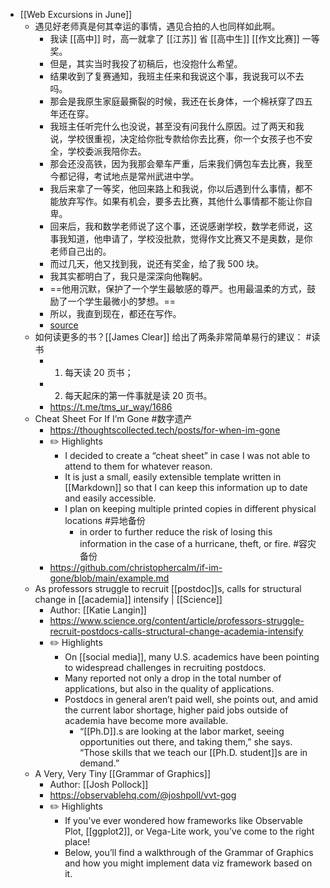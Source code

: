 - [[Web Excursions in June]]
	- 遇见好老师真是何其幸运的事情，遇见合拍的人也同样如此啊。
		- 我读 [[高中]] 时，高一就拿了 [[江苏]] 省 [[高中生]] [[作文比赛]] 一等奖。
		- 但是，其实当时我投了初稿后，也没抱什么希望。
		- 结果收到了复赛通知，我班主任来和我说这个事，我说我可以不去吗。
		- 那会是我原生家庭最撕裂的时候，我还在长身体，一个棉袄穿了四五年还在穿。
		- 我班主任听完什么也没说，甚至没有问我什么原因。过了两天和我说，学校很重视，决定给你批专款给你去比赛，你一个女孩子也不安全，学校委派我陪你去。
		- 那会还没高铁，因为我那会晕车严重，后来我们俩包车去比赛，我至今都记得，考试地点是常州武进中学。
		- 我后来拿了一等奖，他回来路上和我说，你以后遇到什么事情，都不能放弃写作。如果有机会，要多去比赛，其他什么事情都不能让你自卑。
		- 回来后，我和数学老师说了这个事，还说感谢学校，数学老师说，这事我知道，他申请了，学校没批款，觉得作文比赛又不是奥数，是你老师自己出的。
		- 而过几天，他又找到我，说还有奖金，给了我 500 块。
		- 我其实都明白了，我只是深深向他鞠躬。
		- ==他用沉默，保护了一个学生最敏感的尊严。也用最温柔的方式，鼓励了一个学生最微小的梦想。==
		- 所以，我直到现在，都还在写作。
		- [source](http://weibo.com/2215569593/Ly0vKvp5d)
	- 如何读更多的书？[[James Clear]] 给出了两条非常简单易行的建议： #读书
		- 1. 每天读 20 页书；
		- 2. 每天起床的第一件事就是读 20 页书。
		- https://t.me/tms_ur_way/1686
	- Cheat Sheet For If I’m Gone #数字遗产
		- https://thoughtscollected.tech/posts/for-when-im-gone
		- ✏️ Highlights
			- I decided to create a “cheat sheet” in case I was not able to attend to them for whatever reason.
			- It is just a small, easily extensible template written in [[Markdown]] so that I can keep this information up to date and easily accessible.
			- I plan on keeping multiple printed copies in different physical locations #异地备份
				- in order to further reduce the risk of losing this information in the case of a hurricane, theft, or fire. #容灾备份
		- https://github.com/christophercalm/if-im-gone/blob/main/example.md
	- As professors struggle to recruit [[postdoc]]s, calls for structural change in [[academia]] intensify | [[Science]]
		- Author: [[Katie Langin]]
		- https://www.science.org/content/article/professors-struggle-recruit-postdocs-calls-structural-change-academia-intensify
		- ✏️ Highlights
			- On [[social media]], many U.S. academics have been pointing to widespread challenges in recruiting postdocs.
			- Many reported not only a drop in the total number of applications, but also in the quality of applications.
			- Postdocs in general aren’t paid well, she points out, and amid the current labor shortage, higher paid jobs outside of academia have become more available.
				- “[[Ph.D]].s are looking at the labor market, seeing opportunities out there, and taking them,” she says. “Those skills that we teach our [[Ph.D. student]]s are in demand.”
	- A Very, Very Tiny [[Grammar of Graphics]]
		- Author: [[Josh Pollock]]
		- https://observablehq.com/@joshpoll/vvt-gog
		- ✏️ Highlights
			- If you’ve ever wondered how frameworks like Observable Plot, [[ggplot2]], or Vega-Lite work, you’ve come to the right place!
			- Below, you’ll find a walkthrough of the Grammar of Graphics and how you might implement data viz framework based on it.